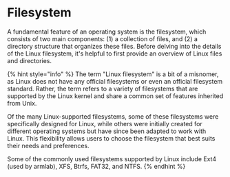 # Filesystem

A fundamental feature of an operating system is the filesystem, which consists of two main components: (1) a collection of files, and (2) a directory structure that organizes these files. Before delving into the details of the Linux filesystem, it's helpful to first provide an overview of Linux files and directories.

{% hint style="info" %}
The term "Linux filesystem" is a bit of a misnomer, as Linux does not have any official filesystems or even an official filesystem standard. Rather, the term refers to a variety of filesystems that are supported by the Linux kernel and share a common set of features inherited from Unix.&#x20;

Of the many Linux-supported filesystems, some of these filesystems were specifically designed for Linux, while others were initially created for different operating systems but have since been adapted to work with Linux. This flexibility allows users to choose the filesystem that best suits their needs and preferences.

Some of the commonly used filesystems supported by Linux include Ext4 (used by armlab), XFS, Btrfs, FAT32, and NTFS.&#x20;
{% endhint %}

